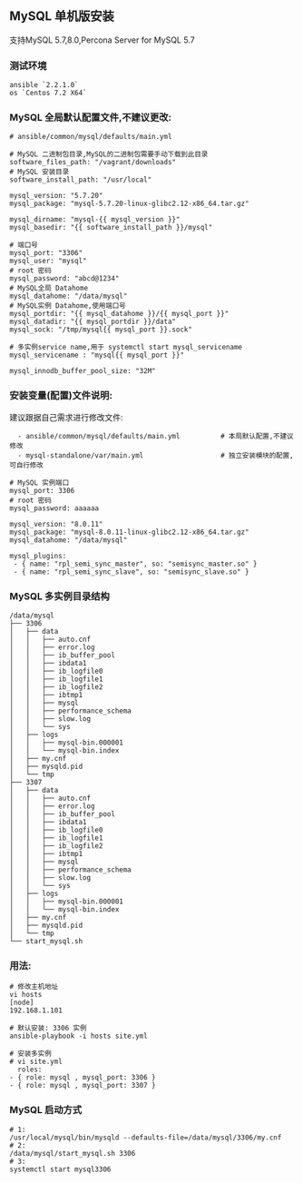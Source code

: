 ## MySQL 单机版安装

支持MySQL 5.7,8.0,Percona Server for MySQL 5.7

### 测试环境

    ansible `2.2.1.0`
    os `Centos 7.2 X64`

### MySQL 全局默认配置文件,不建议更改:
    # ansible/common/mysql/defaults/main.yml

    # MySQL 二进制包目录,MySQL的二进制包需要手动下载到此目录
    software_files_path: "/vagrant/downloads"
    # MySQL 安装目录
    software_install_path: "/usr/local"

    mysql_version: "5.7.20"
    mysql_package: "mysql-5.7.20-linux-glibc2.12-x86_64.tar.gz"

    mysql_dirname: "mysql-{{ mysql_version }}"
    mysql_basedir: "{{ software_install_path }}/mysql"

    # 端口号
    mysql_port: "3306"
    mysql_user: "mysql"
    # root 密码
    mysql_password: "abcd@1234"
    # MySQL全局 Datahome
    mysql_datahome: "/data/mysql"
    # MySQL实例 Datahome,使用端口号
    mysql_portdir: "{{ mysql_datahome }}/{{ mysql_port }}"
    mysql_datadir: "{{ mysql_portdir }}/data"
    mysql_sock: "/tmp/mysql{{ mysql_port }}.sock"

    # 多实例service name,用于 systemctl start mysql_servicename
    mysql_servicename : "mysql{{ mysql_port }}"

    mysql_innodb_buffer_pool_size: "32M"


### 安装变量(配置)文件说明:

建议跟据自己需求进行修改文件:
```
  - ansible/common/mysql/defaults/main.yml          # 本局默认配置,不建议修改
  - mysql-standalone/var/main.yml                   # 独立安装模块的配置,可自行修改
```


```
# MySQL 实例端口
mysql_port: 3306
# root 密码
mysql_password: aaaaaa

mysql_version: "8.0.11"
mysql_package: "mysql-8.0.11-linux-glibc2.12-x86_64.tar.gz"
mysql_datahome: "/data/mysql"

mysql_plugins:
 - { name: "rpl_semi_sync_master", so: "semisync_master.so" }
 - { name: "rpl_semi_sync_slave", so: "semisync_slave.so" }
 ```

### MySQL 多实例目录结构
    /data/mysql
    ├── 3306
    │   ├── data
    │   │   ├── auto.cnf
    │   │   ├── error.log
    │   │   ├── ib_buffer_pool
    │   │   ├── ibdata1
    │   │   ├── ib_logfile0
    │   │   ├── ib_logfile1
    │   │   ├── ib_logfile2
    │   │   ├── ibtmp1
    │   │   ├── mysql
    │   │   ├── performance_schema
    │   │   ├── slow.log
    │   │   └── sys
    │   ├── logs
    │   │   ├── mysql-bin.000001
    │   │   └── mysql-bin.index
    │   ├── my.cnf
    │   ├── mysqld.pid
    │   └── tmp
    ├── 3307
    │   ├── data
    │   │   ├── auto.cnf
    │   │   ├── error.log
    │   │   ├── ib_buffer_pool
    │   │   ├── ibdata1
    │   │   ├── ib_logfile0
    │   │   ├── ib_logfile1
    │   │   ├── ib_logfile2
    │   │   ├── ibtmp1
    │   │   ├── mysql
    │   │   ├── performance_schema
    │   │   ├── slow.log
    │   │   └── sys
    │   ├── logs
    │   │   ├── mysql-bin.000001
    │   │   └── mysql-bin.index
    │   ├── my.cnf
    │   ├── mysqld.pid
    │   └── tmp
    └── start_mysql.sh


### 用法:
    # 修改主机地址
    vi hosts
    [node]
    192.168.1.101

	# 默认安装: 3306 实例
	ansible-playbook -i hosts site.yml

	# 安装多实例
	# vi site.yml
	  roles:
    - { role: mysql , mysql_port: 3306 }
    - { role: mysql , mysql_port: 3307 }


### MySQL 启动方式
    # 1:
    /usr/local/mysql/bin/mysqld --defaults-file=/data/mysql/3306/my.cnf
    # 2:
    /data/mysql/start_mysql.sh 3306
    # 3:
    systemctl start mysql3306